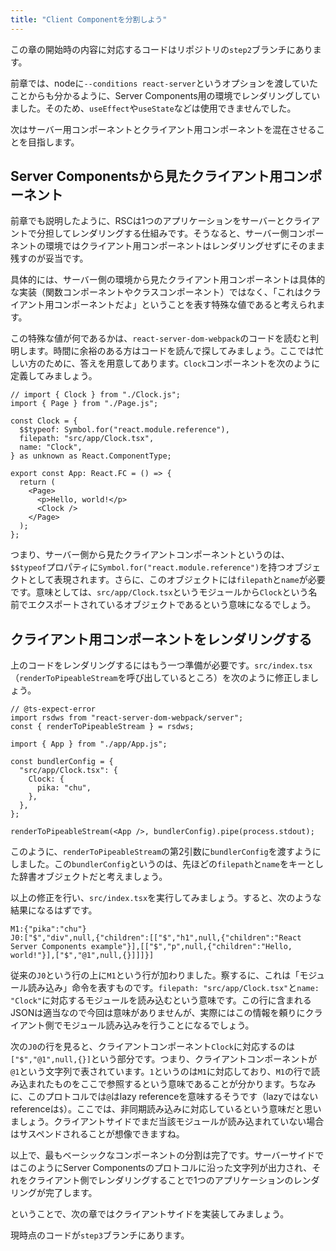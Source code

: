 ```yaml
---
title: "Client Componentを分割しよう"
---
```


この章の開始時の内容に対応するコードはリポジトリの`step2`ブランチにあります。

前章では、nodeに`--conditions react-server`というオプションを渡していたことからも分かるように、Server Components用の環境でレンダリングしていました。そのため、`useEffect`や`useState`などは使用できませんでした。

次はサーバー用コンポーネントとクライアント用コンポーネントを混在させることを目指します。

## Server Componentsから見たクライアント用コンポーネント

前章でも説明したように、RSCは1つのアプリケーションをサーバーとクライアントで分担してレンダリングする仕組みです。そうなると、サーバー側コンポーネントの環境ではクライアント用コンポーネントはレンダリングせずにそのまま残すのが妥当です。

具体的には、サーバー側の環境から見たクライアント用コンポーネントは具体的な実装（関数コンポーネントやクラスコンポーネント）ではなく、「これはクライアント用コンポーネントだよ」ということを表す特殊な値であると考えられます。

この特殊な値が何であるかは、`react-server-dom-webpack`のコードを読むと判明します。時間に余裕のある方はコードを読んで探してみましょう。ここでは忙しい方のために、答えを用意してあります。`Clock`コンポーネントを次のように定義してみましょう。

```tsx:src/app/App.tsx
// import { Clock } from "./Clock.js";
import { Page } from "./Page.js";

const Clock = {
  $$typeof: Symbol.for("react.module.reference"),
  filepath: "src/app/Clock.tsx",
  name: "Clock",
} as unknown as React.ComponentType;

export const App: React.FC = () => {
  return (
    <Page>
      <p>Hello, world!</p>
      <Clock />
    </Page>
  );
};
```

つまり、サーバー側から見たクライアントコンポーネントというのは、`$$typeof`プロパティに`Symbol.for("react.module.reference")`を持つオブジェクトとして表現されます。さらに、このオブジェクトには`filepath`と`name`が必要です。意味としては、`src/app/Clock.tsx`というモジュールから`Clock`という名前でエクスポートされているオブジェクトであるという意味になるでしょう。

## クライアント用コンポーネントをレンダリングする

上のコードをレンダリングするにはもう一つ準備が必要です。`src/index.tsx`（`renderToPipeableStream`を呼び出しているところ）を次のように修正しましょう。

```tsx
// @ts-expect-error
import rsdws from "react-server-dom-webpack/server";
const { renderToPipeableStream } = rsdws;

import { App } from "./app/App.js";

const bundlerConfig = {
  "src/app/Clock.tsx": {
    Clock: {
      pika: "chu",
    },
  },
};

renderToPipeableStream(<App />, bundlerConfig).pipe(process.stdout);
```

このように、`renderToPipeableStream`の第2引数に`bundlerConfig`を渡すようにしました。この`bundlerConfig`というのは、先ほどの`filepath`と`name`をキーとした辞書オブジェクトだと考えましょう。

以上の修正を行い、`src/index.tsx`を実行してみましょう。すると、次のような結果になるはずです。

```
M1:{"pika":"chu"}
J0:["$","div",null,{"children":[["$","h1",null,{"children":"React Server Components example"}],[["$","p",null,{"children":"Hello, world!"}],["$","@1",null,{}]]]}]
```

従来の`J0`という行の上に`M1`という行が加わりました。察するに、これは「モジュール読み込み」命令を表すものです。`filepath: "src/app/Clock.tsx"`と`name: "Clock"`に対応するモジュールを読み込むという意味です。この行に含まれるJSONは適当なので今回は意味がありませんが、実際にはこの情報を頼りにクライアント側でモジュール読み込みを行うことになるでしょう。

次の`J0`の行を見ると、クライアントコンポーネント`Clock`に対応するのは`["$","@1",null,{}]`という部分です。つまり、クライアントコンポーネントが`@1`という文字列で表されています。`1`というのは`M1`に対応しており、`M1`の行で読み込まれたものをここで参照するという意味であることが分かります。ちなみに、このプロトコルでは`@`はlazy referenceを意味するそうです（lazyではないreferenceは`$`）。ここでは、非同期読み込みに対応しているという意味だと思いましょう。クライアントサイドでまだ当該モジュールが読み込まれていない場合はサスペンドされることが想像できますね。

以上で、最もベーシックなコンポーネントの分割は完了です。サーバーサイドではこのようにServer Componentsのプロトコルに沿った文字列が出力され、それをクライアント側でレンダリングすることで1つのアプリケーションのレンダリングが完了します。

ということで、次の章ではクライアントサイドを実装してみましょう。

現時点のコードが`step3`ブランチにあります。